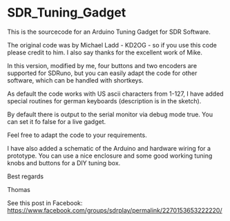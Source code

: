 # SDR_Tuning_Gadget

This is the sourcecode for an Arduino Tuning Gadget for SDR Software.

The original code was by Michael Ladd - KD2OG - so if you use this code please credit to him. I also say thanks for the excellent work of Mike.

In this version, modified by me, four buttons and two encoders are supported for SDRuno, but you can easily adapt the code for other software, which can be handled with shortkeys.

As default the code works with US ascii characters from 1-127, I have added special routines for german keyboards (description is in the sketch).

By default there is output to the serial monitor via debug mode true. You can set it fo false for a live gadget.

Feel free to adapt the code to your requirements.

I have also added a schematic of the Arduino and hardware wiring for a prototype. You can use a nice enclosure and some good working tuning knobs and buttons for a DIY tuning box.

Best regards

Thomas

See this post in Facebook: https://www.facebook.com/groups/sdrplay/permalink/2270153653222220/
